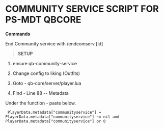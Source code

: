 # COMMUNITY SERVICE SCRIPT FOR PS-MDT QBCORE

**Commands**

End Community service with /endcomserv [id]


> **SETUP**

1. ensure qb-community-service

2. Change config to liking (Outfits)

3. Goto - qb-core/server/player.lua

4. Find - Line 88 -- Metadata

Under the function - paste below. 

```
 PlayerData.metadata["communityservice"] = PlayerData.metadata["communityservice"] ~= nil and PlayerData.metadata["communityservice"] or 0

```
